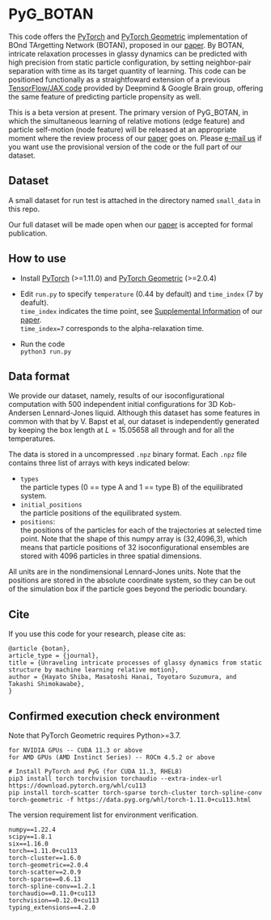# PyG_BOTAN

This code offers the [PyTorch](https://pytorch.org) and [PyTorch Geometric](https://github.com/pyg-team/pytorch_geometric) implementation
of BOnd TArgetting Network (BOTAN), proposed in our [paper](https://arxiv.org/abs/2206.*****).   By BOTAN, intricate relaxation processes in glassy dynamics can be predicted with high precision  from static particle configuration, by setting neighbor-pair separation with time as its target quantity of learning.  This code can be positioned functionally as a straightfoward extension of a previous [TensorFlow/JAX code](https://github.com/deepmind/deepmind-research/tree/master/glassy_dynamics) provided by Deepmind & Google Brain group, offering the same feature of predicting particle propensity as well. 

This is a beta version at present.   The primary version of PyG_BOTAN, in which the simultaneous learning of relative motions (edge feature) and particle self-motion (node feature) will be released at an appropriate moment where the review process of our [paper](https://arxiv.org/abs/2206.*****) goes on.
Please [e-mail us](mailto:shiba@cc.u-tokyo.ac.jp) if you want use the provisional version of the code or the full part of our dataset. 

## Dataset
A small dataset for run test is attached in the directory named ``small_data`` in this repo. 

Our full dataset will be made open when our [paper](https://arxiv.org/abs/2206.*****) is accepted for formal publication. 


## How to use 
- Install [PyTorch](https://pytorch.org) (>=1.11.0) and [PyTorch Geometric](https://github.com/pyg-team/pytorch_geometric) (>=2.0.4)

- Edit ``run.py`` to specify ``temperature`` (0.44 by default) and ``time_index`` (7 by deafult).  
``time_index`` indicates the time point, see [Supplemental Information](***) of our [paper](https://arxiv.org/abs/2206.*****).   
``time_index=7`` corresponds to  the alpha-relaxation time.  

- Run the code  
```python3 run.py```


## Data format
We provide our dataset, namely, results of our isoconfigurational computation with 500 independent initial configurations for 3D Kob-Andersen Lennard-Jones liquid. 
Although this dataset has some features in common with that by V. Bapst et al, 
our dataset is independently generated by keeping the box length at $L=15.05658$ all through and for all the temperatures. 


The data is stored in a uncompressed ``.npz`` binary format. Each ``.npz`` file contains three list of arrays with keys indicated below:

- `types`  
the particle types (0 == type A and 1 == type B) of the equilibrated system.
- `initial_positions`  
the particle positions of the equilibrated system.
- `positions`:   
the positions of the particles for each of the trajectories at selected time point.  Note that the shape of this numpy array is (32,4096,3), which means that particle positions of 32 isoconfigurational ensembles are stored with 4096 particles in three spatial dimensions. 

All units are in the nondimensional Lennard-Jones units.  Note that the positions are stored in the absolute coordinate system, so they can be out of the simulation box if the particle goes beyond the periodic boundary. 

## Cite

If you use this code for your research, please cite as:

```
@article {botan},
article_type = {journal},
title = {Unraveling intricate processes of glassy dynamics from static structure by machine learning relative motion},
author = {Hayato Shiba, Masatoshi Hanai, Toyotaro Suzumura, and Takashi Shimokawabe},
}
```


## Confirmed execution check environment
Note that PyTorch Geometric requires Python>=3.7. 
```
for NVIDIA GPUs -- CUDA 11.3 or above
for AMD GPUs (AMD Instinct Series) -- ROCm 4.5.2 or above

# Install PyTorch and PyG (for CUDA 11.3, RHEL8) 
pip3 install torch torchvision torchaudio --extra-index-url https://download.pytorch.org/whl/cu113
pip install torch-scatter torch-sparse torch-cluster torch-spline-conv torch-geometric -f https://data.pyg.org/whl/torch-1.11.0+cu113.html
```
The version requirement list for environment verification. 
```
numpy==1.22.4
scipy==1.8.1
six==1.16.0
torch==1.11.0+cu113
torch-cluster==1.6.0
torch-geometric==2.0.4
torch-scatter==2.0.9
torch-sparse==0.6.13
torch-spline-conv==1.2.1
torchaudio==0.11.0+cu113
torchvision==0.12.0+cu113
typing_extensions==4.2.0
```


